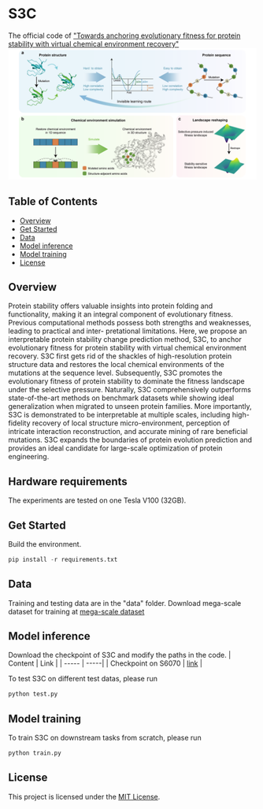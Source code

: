 # S3C
The official code of ["Towards anchoring evolutionary fitness for protein stability with virtual chemical environment recovery"](https://www.biorxiv.org/content/10.1101/2024.04.22.590665v1.abstract) 
![Our pipeline](./figs/fig1.png)

## Table of Contents
- [Overview](#overview)
- [Get Started](#get-started)
- [Data](#data)
- [Model inference](#model-inference)
- [Model training](#model-training)
- [License](#license)

## Overview
Protein stability offers valuable insights into protein folding and functionality, making it an integral component of evolutionary fitness. Previous computational methods possess both strengths and weaknesses, leading to practical and inter- pretational limitations. Here, we propose an interpretable protein stability change prediction method, S3C, to anchor evolutionary fitness for protein stability with virtual chemical environment recovery. S3C first gets rid of the shackles of high-resolution protein structure data and restores the local chemical environments of the mutations at the sequence level. Subsequently, S3C promotes the evolutionary fitness of protein stability to dominate the fitness landscape under the selective pressure. Naturally, S3C comprehensively outperforms state-of-the-art methods on benchmark datasets while showing ideal generalization when migrated to unseen protein families. More importantly, S3C is demonstrated to be interpretable at multiple scales, including high-fidelity recovery of local structure micro-environment, perception of intricate interaction reconstruction, and accurate mining of rare beneficial mutations. S3C expands the boundaries of protein evolution prediction and provides an ideal candidate for large-scale optimization of protein engineering.
## Hardware requirements

The experiments are tested on one Tesla V100 (32GB).
## Get Started
Build the environment.
```python
pip install -r requirements.txt
```

## Data
Training and testing data are in the "data" folder.
Download mega-scale dataset for training at [mega-scale dataset](https://zenodo.org/records/7401275)

## Model inference
Download the checkpoint of S3C and modify the paths in the code.
| Content  | Link  |
| ----- | -----|
| Checkpoint on S6070 | [link](https://figshare.com/ndownloader/files/46044900) |

To test S3C on different test datas, please run
```python
python test.py
```
## Model training
To train S3C on downstream tasks from scratch, please run
```python
python train.py
```
## License
This project is licensed under the [MIT License](LICENSE).
